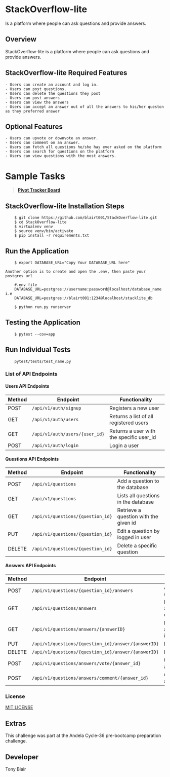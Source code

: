 # StackOverflow-lite
Is a platform where people can ask questions and provide answers.

## Overview
StackOverflow-lite is a platform where people can ask questions and provide answers.

## StackOverflow-lite Required Features
    - Users can create an account and log in.
    - Users can post questions.
    - Users can delete the questions they post
    - Users can post answers
    - Users can view the answers
    - Users can accept an answer out of all the answers to his/her queston as they preferred answer

## Optional Features
    - Users can upvote or downvote an answer.
    - Users can comment on an answer.
    - Users can fetch all questions he/she has ever asked on the platform
    - Users can search for questions on the platform
    - Users can view questions with the most answers.


#  Sample Tasks
 
 >  **[Pivot Tracker Board](https://www.pivotaltracker.com/n/projects/2234206)**

## StackOverflow-lite Installation Steps
```
    $ git clone https://github.com/blairt001/StackOverflow-lite.git
    $ cd StackOverflow-lite
    $ virtualenv venv
    $ source venv/bin/activate
    $ pip install -r requirements.txt  
```
 

## Run the Application
```
    $ export DATABASE_URL="Copy Your DATABASE_URL here"
``` 
    Another option is to create and open the .env, then paste your postgres url
```
    #.env file
    DATABASE_URL=postgres://username:password@localhost/database_name i.e
    DATABASE_URL=postgres://blairt001:1234@localhost/stacklite_db
    
    $ python run.py runserver
```
## Testing the Application
``` 
    $ pytest --cov=app

```
## Run Individual Tests
``` 
    pytest/tests/test_name.py 
```
### List of API Endpoints

#### Users API Endpoints

Method | Endpoint | Functionality
--- | --- | ---
POST | `/api/v1/auth/signup` | Registers a new user
GET | `/api/v1/auth/users` | Returns a list of all registered users
GET | `/api/v1/auth/users/{user_id}` | Returns a user with the specific user_id
POST | `/api/v1/auth/login` | Login a user

#### Questions API Endpoints

Method | Endpoint | Functionality
--- | --- | ---
POST | `/api/v1/questions` | Add a question to the database
GET | `/api/v1/questions` | Lists all questions in the database
GET | `/api/v1/questions/{question_id}` | Retrieve a question with the given id
PUT | `/api/v1/questions/{question_id}` | Edit a question by logged in user
DELETE | `/api/v1/questions/{question_id}` | Delete a specific question

#### Answers API Endpoints

Method | Endpoint | Functionality
--- | --- | ---
POST | `/api/v1/questions/{question_id}/answers` | Add an answer to a question
GET | `/api/v1/questions/answers` | Lists all answersin the database
GET | `/api/v1/questions/answers/{answerID}` | Retrieve an answer with the id
PUT | `/api/v1/questions/{question_id}/answer/{answerID}` | Edit answer
DELETE | `/api/v1/questions/{question_id}/answer/{answerID}` | Delete answer
POST | `/api/v1/questions/answers/vote/{answer_id}` | Upvote/DownVote an answer
POST | `/api/v1/questions/answers/comment/{answer_id}` | Comment on an answer


### License
[MIT LICENSE](https://github.com/blairt001/StackOverflow-lite/blob/master/LICENSE)

## Extras
This challenge was part at the Andela Cycle-36 pre-bootcamp preparation challenge.

## Developer
Tony Blair